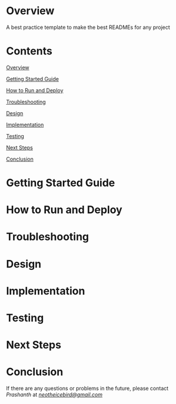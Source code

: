 # Overview
A best practice template to make the best READMEs for any project

# Contents

[Overview](#Overview)

[Getting Started Guide](#Getting-Started-Guide)

[How to Run and Deploy](#How-to-Run-and-Deploy)

[Troubleshooting](#Troubleshooting)

[Design](#Design)

[Implementation](#Implementation)

[Testing](#Testing)

[Next Steps](#Next-Steps)

[Conclusion](#Conclusion)

# Getting Started Guide

# How to Run and Deploy

# Troubleshooting

# Design

# Implementation

# Testing

# Next Steps

# Conclusion


If there are any questions or problems in the future, please contact *Prashanth* at *neotheicebird@gmail.com*
